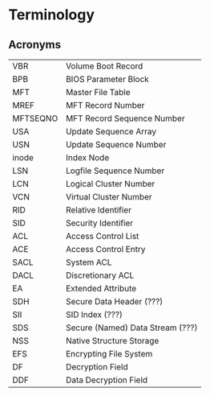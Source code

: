 # Terminology

## Acronyms

|          |                                  |
|----------|----------------------------------|
| VBR      | Volume Boot Record |
| BPB      | BIOS Parameter Block |
| MFT      | Master File Table |
| MREF     | MFT Record Number |
| MFTSEQNO | MFT Record Sequence Number |
| USA      | Update Sequence Array |
| USN      | Update Sequence Number |
| inode    | Index Node |
| LSN      | Logfile Sequence Number |
| LCN      | Logical Cluster Number |
| VCN      | Virtual Cluster Number |
| RID      | Relative Identifier |
| SID      | Security Identifier |
| ACL      | Access Control List |
| ACE      | Access Control Entry |
| SACL     | System ACL |
| DACL     | Discretionary ACL |
| EA       | Extended Attribute |
| SDH      | Secure Data Header (???) |
| SII      | SID Index (???) |
| SDS      | Secure (Named) Data Stream (???) |
| NSS      | Native Structure Storage |
| EFS      | Encrypting File System |
| DF       | Decryption Field |
| DDF      | Data Decryption Field |
